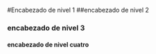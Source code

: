 #Encabezado de nivel 1
##encabezado de nivel 2 
### encabezado de nivel 3
#### encabezado de nivel cuatro

